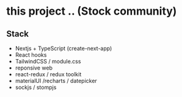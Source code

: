 # this project .. (Stock community)

## Stack

- Nextjs + TypeScript (create-next-app)
- React hooks
- TailwindCSS / module.css
- reponsive web
- react-redux / redux toolkit
- materialUI /recharts / datepicker
- sockjs / stompjs
